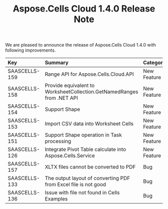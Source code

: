 ﻿---
title: Aspose.Cells Cloud 1.4.0 Release Note
second_title: Aspose.Cells Cloud Documen
type: docs
url: /ar/aspose-cells-cloud-1-4-0-release-notes/
aliases: [/aspose-cells-for-cloud-1-4-0-release-notes/]
description: Aspose.Cells Cloud supports Excel to create, convert, merge, split, protected, inner object operation, and so on
weight: 30
---
We are pleased to announce the release of Aspose.Cells Cloud 1.4.0 with following improvements.

|**Key** |**Summary** |**Category** |
|:- |:- |:- |
|SAASCELLS-159 |Range API for Aspose.Cells.Cloud.API |New Feature |
|SAASCELLS-158 |Provide equivalent to WorksheetCollection.GetNamedRanges from .NET API |New Feature |
|SAASCELLS-154 |Support Shape |New Feature  |
|SAASCELLS-153 |Import CSV data into Worksheet Cells |New Feature |
|SAASCELLS-151 |Support Shape operation in Task processing |New Feature |
|SAASCELLS-126 |Integrate Pivot Table calculate into Aspose.Cells.Service |New Feature |
|SAASCELLS-157 |XLTX files cannot be converted to PDF |Bug |
|SAASCELLS-133 |The output layout of converting PDF from Excel file is not good |Bug |
|SAASCELLS-136 |Issue with file not found in Cells Examples |Bug |

